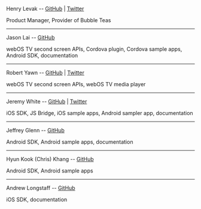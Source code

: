 Henry Levak -- [GitHub](https://github.com/henrylevak) | [Twitter](http://www.twitter.com/HenryLevak)

Product Manager, Provider of Bubble Teas

---

Jason Lai -- [GitHub](https://github.com/jlai)

webOS TV second screen APIs, Cordova plugin, Cordova sample apps, Android SDK, documentation

---

Robert Yawn -- [GitHub](https://github.com/reyawn) | [Twitter](http://www.twitter.com/doctor_php)

webOS TV second screen APIs, webOS TV media player

---

Jeremy White -- [GitHub](https://github.com/iheart2code) | [Twitter](https://www.twitter.com/iheart2code)

iOS SDK, JS Bridge, iOS sample apps, Android sampler app, documentation

---

Jeffrey Glenn -- [GitHub](https://github.com/jeffidean)

Android SDK, Android sample apps, documentation

---

Hyun Kook (Chris) Khang -- [GitHub](https://github.com/khk624)

Android SDK, Android sample apps

---

Andrew Longstaff -- [GitHub](https://github.com/longstaff)

iOS SDK, documentation
